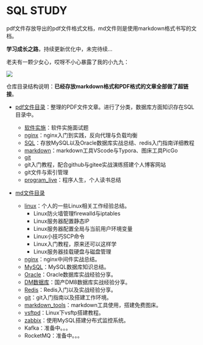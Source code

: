 # SQL STUDY
pdf文件存放导出的pdf文件格式文档，md文件则是使用markdown格式书写的文档。

**学习成长之路**，持续更新优化中，未完待续...

老夫有一颗少女心，哎呀不小心暴露了我的小九九：

![](https://gitee.com/dywangk/img/raw/master/images/tolove_harem_gold.jpg)

仓库目录结构说明：**已经存放markdown格式和PDF格式的文章全部做了超链接**。

- [pdf文件目录](https://github.com/cnwangk/SQL-study/tree/master/pdf)：整理的PDF文件文章。进行了分类，数据库方面知识存在SQL目录中。
  - [软件实施](https://github.com/cnwangk/SQL-study/tree/master/pdf/%E8%BD%AF%E4%BB%B6%E5%AE%9E%E6%96%BD%E7%B3%BB%E5%88%97)：软件实施面试题
  - [nginx](https://github.com/cnwangk/SQL-study/tree/master/pdf/nginx)：nginx入门到实践，反向代理与负载均衡
  - [SQL](https://github.com/cnwangk/SQL-study/tree/master/pdf/SQL)：存放MySQL以及Oracle数据库实战总结、redis入门指南详细教程
  - [markdown](https://github.com/cnwangk/SQL-study/tree/master/pdf/markdown)：markdown工具VScode与Typora、图床工具PicGo
  - [git](https://github.com/cnwangk/SQL-study/tree/master/pdf/git)
  - git入门教程，配合github与gitee实战演练搭建个人博客网站
  - git文件与索引管理
  - [program_live](https://github.com/cnwangk/SQL-study/tree/master/pdf/program_live)：程序人生，个人读书总结

- [md文件目录](https://github.com/cnwangk/SQL-study/tree/master/md)
  - [linux](https://github.com/cnwangk/SQL-study/tree/master/md/linux)：个人的一些Linux相关工作经验总结。
    - Linux防火墙管理firewalld与iptables
    - Linux服务器配置静态IP
    - Linux服务器配置全局与当前用户环境变量
    - Linux小技巧SCP命令
    - Linux入门教程，原来还可以这样学
    - Linux服务器挂载硬盘与磁盘管理
  - [nginx](https://github.com/cnwangk/SQL-study/tree/master/md/nginx)：nginx中间件实战总结。
  - [MySQL](https://github.com/cnwangk/SQL-study/tree/master/md/SQL/MySQL)：MySQL数据库知识总结。
  - [Oracle](https://github.com/cnwangk/SQL-study/tree/master/md/SQL/Oracle)：Oracle数据库实战经验分享。
  - [DM数据库](https://github.com/cnwangk/SQL-study/tree/master/md/SQL/DM%E6%95%B0%E6%8D%AE%E5%BA%93)：国产DM8数据库实战经验分享。
  - [Redis](https://github.com/cnwangk/SQL-study/tree/master/md/Redis)：Redis入门以及实战经验分享。
  - [git](https://github.com/cnwangk/SQL-study/tree/master/md/git)：git入门指南以及搭建工作环境。
  - [markdown_tools](https://github.com/cnwangk/SQL-study/tree/master/md/markdown_tools)：markdown工具使用，搭建免费图床。
  - [vsftpd](https://github.com/cnwangk/SQL-study/tree/master/md/linux/vsftpd)：Linux下vsftp搭建教程。
  - [zabbix](https://github.com/cnwangk/SQL-study/tree/master/md/zabbix)：使用MySQL搭建分布式监控系统。
  - Kafka：准备中。。。
  - RocketMQ：准备中。。。


